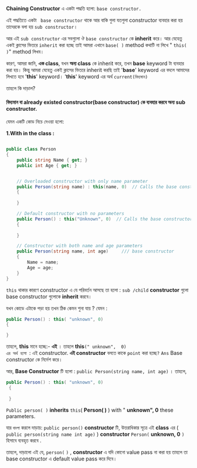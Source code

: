 
**Chaining Constructor** এ একটা পদ্ধতি হলো: `base constructor.`

এই পদ্ধতিতে একটা  ` base constructor`  থাকে 
									আর বাকি গুলা যতগুলা constructor ব্যবহার করা হয় তাদেরকে বলা হয়   `sub constructor`।

 আর এই `sub constructor` এর সবগুলো ঔ `base constructor` কে **inherit**  করে। 
আর যেহেতু একই ক্লাসের ভিতরে `inherit` করা হচ্ছে তাই আমরা এখানে `base( )` method কথাটি না লিখে " `this( )`"  method লিখব। 

কারণ,
	আমরা জানি, 
			**এক class**,  যখন **অন্য  class** কে inherit করে, তখন **base**  keyword টা ব্যবহার করা হয়। কিন্তু আমরা যেহেতু একই ক্লাসের ভিতরে inherit  করছি তাই '**base**' keyword এর বদলে আমাদের লিখতে হবে '**this**' keyword। '**this**' keyword এর অর্থ `current(বিদ্যমান) ` 
			
তাহলে কি দাড়াল? 
#### বিদ্যমান বা already existed constructor(base constructor) কে ব্যবহার করবে অন্য sub constructor. 

যেমন একটি কোড নিচে দেওয়া হলো:

**1.With in the class :**

``` C#

public class Person
{
    public string Name { get; }
    public int Age { get; }


    // Overloaded constructor with only name parameter
    public Person(string name) : this(name, 0)  // Calls the base constructor with a default age of 0 
    {
	    
    }

    // Default constructor with no parameters
    public Person() : this("Unknown", 0)  // Calls the base constructor with default values 
    {
	    
    }

	// Constructor with both name and age parameters
    public Person(string name, int age)     /// base constructor 
    {
        Name = name;
        Age = age;
    }
}

```

`this` থাকার কারণে constructor এ যে পরিবর্তন আসছে তা হলো : `sub /child` **constructor** গুলো base constructor গুলোকে **inherit** করবে। 

 যখন কোডে এটাকে পড়া হয় তখন ঠিক কেমন শুনা যায় ? 
যেমন :
 ```C#
public Person() : this( "unknown", 0)
 {	
 
 }
```
তাহলে,  **this** মানে হচ্ছে:-  **এই** । 
	তাহলে **this**`(" unknown",  0)`  
						 `এর অর্থ হলো `: এই constructor.
											 **এই constructor** বলতে কাকে `point` করা হচ্ছে`?`
											`Ans` Base constructor কে নির্দেশ করে।
													
আর, **Base Constructor** টি হলো : `public Person(string name, int age)` । 
তাহলে, 
```C#
public Person() : this( "unknown", 0)
 {	
 
 }
```
`Public person( )` **inherits** `this`( **Person( )**	) with " **unknown", 0** these parameters.

যার `বাংলা` করলে দাড়ায়:
`public person()`  **constructor** টি,  উত্তরাধিকার  সূত্রে  এই **class** এর (  ` public person(string name int age) `  ) 
																				**constructor** `Person(`   **unknown, 0**   `)` হিসাবে ব্যবহৃত করবে  .
																			
তাহলে, দাড়ালো এই যে, `person(` `)` , **constructor** এ যদি কোনো value pass না করা হয় তাহলে তা base constructor এ default value pass করে দিবে। 


